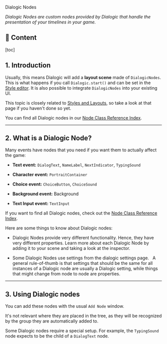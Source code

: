 <div class="header-banner tropical">
     <div class="header-label tropical">Dialogic Nodes</div>

</div>

*Dialogic Nodes are custom nodes provided by Dialogic that handle the presentation of your timelines in your game.*

## 📜 Content
[toc]

## 1. Introduction

Usually, this means Dialogic will add a **layout scene** made of `DialogicNodes`. This is what happens if you call `Dialogic.start()` and can be set in the [Style editor](styles-and-layouts.md). It is also possible to integrate `DialogicNodes` into your existing UI.

This topic is closely related to [Styles and Layouts](styles-and-layouts.md), so take a look at that page if you haven't done so yet.

You can find all Dialogic nodes in our [Node Class Reference Index](node_class_index.md).

---

## 2. What is a Dialogic Node?

Many events have nodes that you need if you want them to actually affect the game:

- **Text event:** `DialogText`, `NameLabel`, `NextIndicator`, `TypingSound`

- **Character event:** `PortraitContainer`

- **Choice event:** `ChoiceButton`, `ChoiceSound`

- **Background event:** Background

- **Text Input event:** `TextInput`

If you want to find all Dialogic nodes, check out the [Node Class Reference Index](node_class_index.md).

Here are some things to know about Dialogic nodes:

- Dialogic Nodes provide very different functionality. Hence, they have very different properties. Learn more about each Dialogic Node by adding it to your scene and taking a look at the inspector.

- Some Dialogic Nodes use settings from the dialogic settings page.
  A general rule-of-thumb is that settings that should be the same for all instances of a Dialogic node are usually a Dialogic setting, while things that might change from node to node are properties.

---

## 3. Using Dialogic nodes

You can add these nodes with the usual `Add Node` window.

It's not relevant where they are placed in the tree, as they will be recognized by the group they are automatically added to.

Some Dialogic nodes require a special setup. For example, the `TypingSound` node expects to be the child of a `DialogText` node.
